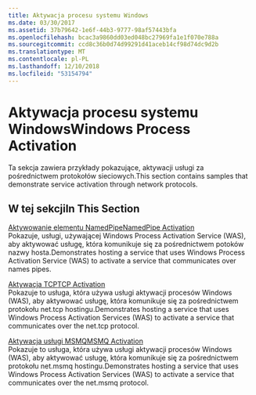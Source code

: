 ```yaml
---
title: Aktywacja procesu systemu Windows
ms.date: 03/30/2017
ms.assetid: 37b79642-1e6f-44b3-9777-98af57443bfa
ms.openlocfilehash: bcac3a9860dd03ed048bc27969fa1e1f070e788a
ms.sourcegitcommit: ccd8c36b0d74d99291d41aceb14cf98d74dc9d2b
ms.translationtype: MT
ms.contentlocale: pl-PL
ms.lasthandoff: 12/10/2018
ms.locfileid: "53154794"
---
```

# <a name="windows-process-activation"></a><span data-ttu-id="fcd17-102">Aktywacja procesu systemu Windows</span><span class="sxs-lookup"><span data-stu-id="fcd17-102">Windows Process Activation</span></span>
<span data-ttu-id="fcd17-103">Ta sekcja zawiera przykłady pokazujące, aktywacji usługi za pośrednictwem protokołów sieciowych.</span><span class="sxs-lookup"><span data-stu-id="fcd17-103">This section contains samples that demonstrate service activation through network protocols.</span></span>  
  
## <a name="in-this-section"></a><span data-ttu-id="fcd17-104">W tej sekcji</span><span class="sxs-lookup"><span data-stu-id="fcd17-104">In This Section</span></span>  
 [<span data-ttu-id="fcd17-105">Aktywowanie elementu NamedPipe</span><span class="sxs-lookup"><span data-stu-id="fcd17-105">NamedPipe Activation</span></span>](../../../../docs/framework/wcf/samples/namedpipe-activation.md)  
 <span data-ttu-id="fcd17-106">Pokazuje, usługi, używającej Windows Process Activation Service (WAS), aby aktywować usługę, która komunikuje się za pośrednictwem potoków nazwy hosta.</span><span class="sxs-lookup"><span data-stu-id="fcd17-106">Demonstrates hosting a service that uses Windows Process Activation Service (WAS) to activate a service that communicates over names pipes.</span></span>  
  
 [<span data-ttu-id="fcd17-107">Aktywacja TCP</span><span class="sxs-lookup"><span data-stu-id="fcd17-107">TCP Activation</span></span>](../../../../docs/framework/wcf/samples/tcp-activation.md)  
 <span data-ttu-id="fcd17-108">Pokazuje to usługa, która używa usługi aktywacji procesów Windows (WAS), aby aktywować usługę, która komunikuje się za pośrednictwem protokołu net.tcp hostingu.</span><span class="sxs-lookup"><span data-stu-id="fcd17-108">Demonstrates hosting a service that uses Windows Process Activation Services (WAS) to activate a service that communicates over the net.tcp protocol.</span></span>

 [<span data-ttu-id="fcd17-109">Aktywacja usługi MSMQ</span><span class="sxs-lookup"><span data-stu-id="fcd17-109">MSMQ Activation</span></span>](../../../../docs/framework/wcf/samples/msmq-activation.md)  
 <span data-ttu-id="fcd17-110">Pokazuje to usługa, która używa usługi aktywacji procesów Windows (WAS), aby aktywować usługę, która komunikuje się za pośrednictwem protokołu net.msmq hostingu.</span><span class="sxs-lookup"><span data-stu-id="fcd17-110">Demonstrates hosting a service that uses Windows Process Activation Services (WAS) to activate a service that communicates over the net.msmq protocol.</span></span>
